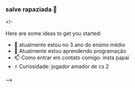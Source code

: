 ### salve rapaziada 👋
 
<!-


Here are some ideas to get you started:

- 🔭 atualmente estou no 3 ano do ensino médio
- 🌱 Atualmente estou aprendendo programação
- 📫 Como entrar em contato comigo: insta papai
- ⚡ Curiosidade: jogador amador de cs 2
  
-->
